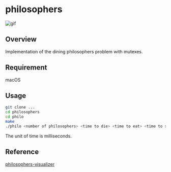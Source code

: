 # philosophers
![gif](https://github.com/retakashi/philo/blob/main/philo/philo.gif)

## Overview
Implementation of the dining philosophers problem with mutexes.

## Requirement
macOS

## Usage
``` bash
git clone ...
cd philosophers
cd philo
make
./philo <number of philosophers> <time to die> <time to eat> <time to sleep> [number of times each philosopher must eat]
```
The unit of time is milliseconds.

## Reference
[philosophers-visualizer](https://github.com/nafuka11/philosophers-visualizer)
